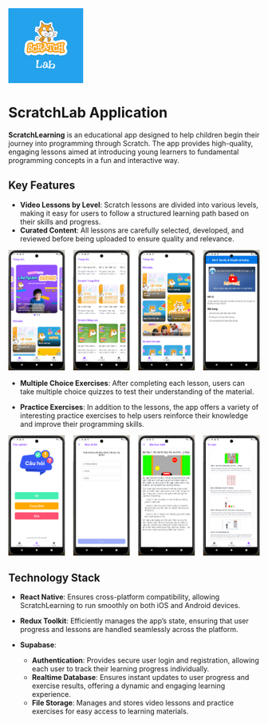 <img src="https://github.com/tuanna-kite/ScratchLab/blob/main/demo/scratch-logo.png?raw=true" width="150" height="150">

# **ScratchLab Application**

**ScratchLearning** is an educational app designed to help children begin their journey into programming through Scratch. The app provides high-quality, engaging lessons aimed at introducing young learners to fundamental programming concepts in a fun and interactive way.

## Key Features

- **Video Lessons by Level**: Scratch lessons are divided into various levels, making it easy for users to follow a structured learning path based on their skills and progress.
- **Curated Content**: All lessons are carefully selected, developed, and reviewed before being uploaded to ensure quality and relevance.

![DEMO1](https://github.com/tuanna-kite/ScratchLab/blob/main/demo/demo1.png?raw=true)

- **Multiple Choice Exercises**: After completing each lesson, users can take multiple choice quizzes to test their understanding of the material.

- **Practice Exercises**: In addition to the lessons, the app offers a variety of interesting practice exercises to help users reinforce their knowledge and improve their programming skills.

![DEMO2](https://github.com/tuanna-kite/ScratchLab/blob/main/demo/demo2.png?raw=true)

## Technology Stack

- **React Native**: Ensures cross-platform compatibility, allowing ScratchLearning to run smoothly on both iOS and Android devices.

- **Redux Toolkit**: Efficiently manages the app’s state, ensuring that user progress and lessons are handled seamlessly across the platform.

- **Supabase**:
  - **Authentication**: Provides secure user login and registration, allowing each user to track their learning progress individually.
  - **Realtime Database**: Ensures instant updates to user progress and exercise results, offering a dynamic and engaging learning experience.
  - **File Storage**: Manages and stores video lessons and practice exercises for easy access to learning materials.
